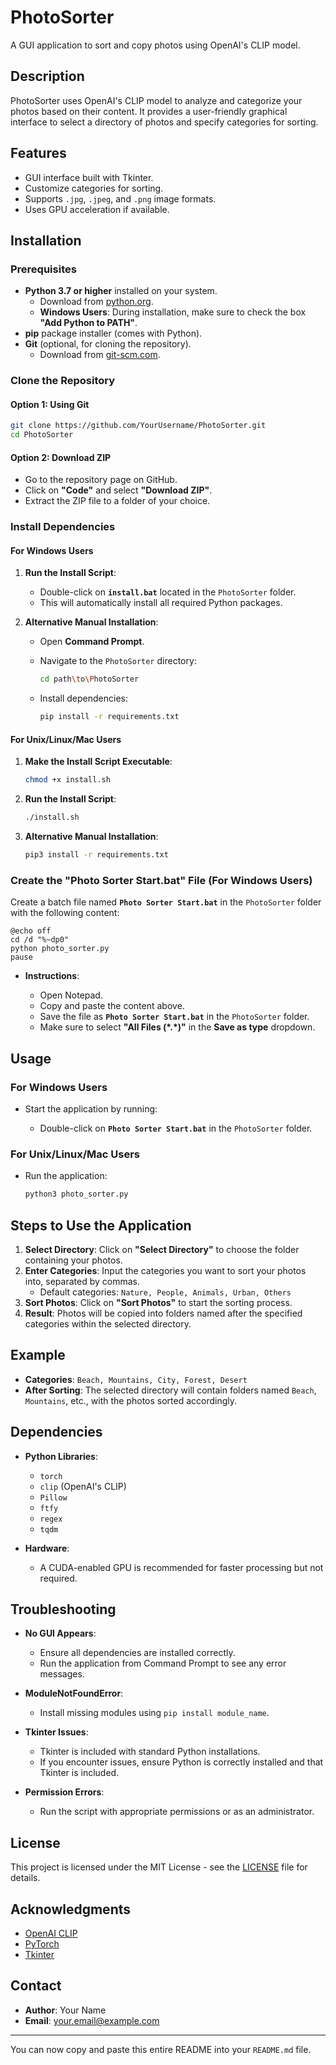 # PhotoSorter

A GUI application to sort and copy photos using OpenAI's CLIP model.

## Description

PhotoSorter uses OpenAI's CLIP model to analyze and categorize your photos based on their content. It provides a user-friendly graphical interface to select a directory of photos and specify categories for sorting.

## Features

- GUI interface built with Tkinter.
- Customize categories for sorting.
- Supports `.jpg`, `.jpeg`, and `.png` image formats.
- Uses GPU acceleration if available.

## Installation

### Prerequisites

- **Python 3.7 or higher** installed on your system.
  - Download from [python.org](https://www.python.org/downloads/).
  - **Windows Users**: During installation, make sure to check the box **"Add Python to PATH"**.
- **pip** package installer (comes with Python).
- **Git** (optional, for cloning the repository).
  - Download from [git-scm.com](https://git-scm.com/downloads).

### Clone the Repository

#### Option 1: Using Git

```bash
git clone https://github.com/YourUsername/PhotoSorter.git
cd PhotoSorter
```

#### Option 2: Download ZIP

- Go to the repository page on GitHub.
- Click on **"Code"** and select **"Download ZIP"**.
- Extract the ZIP file to a folder of your choice.

### Install Dependencies

#### For Windows Users

1. **Run the Install Script**:

   - Double-click on **`install.bat`** located in the `PhotoSorter` folder.
   - This will automatically install all required Python packages.

2. **Alternative Manual Installation**:

   - Open **Command Prompt**.
   - Navigate to the `PhotoSorter` directory:

     ```bash
     cd path\to\PhotoSorter
     ```

   - Install dependencies:

     ```bash
     pip install -r requirements.txt
     ```

#### For Unix/Linux/Mac Users

1. **Make the Install Script Executable**:

   ```bash
   chmod +x install.sh
   ```

2. **Run the Install Script**:

   ```bash
   ./install.sh
   ```

3. **Alternative Manual Installation**:

   ```bash
   pip3 install -r requirements.txt
   ```

### Create the "Photo Sorter Start.bat" File (For Windows Users)

Create a batch file named **`Photo Sorter Start.bat`** in the `PhotoSorter` folder with the following content:

```batch
@echo off
cd /d "%~dp0"
python photo_sorter.py
pause
```

- **Instructions**:

  - Open Notepad.
  - Copy and paste the content above.
  - Save the file as **`Photo Sorter Start.bat`** in the `PhotoSorter` folder.
  - Make sure to select **"All Files (\*.\*)"** in the **Save as type** dropdown.

## Usage

### For Windows Users

- Start the application by running:

  - Double-click on **`Photo Sorter Start.bat`** in the `PhotoSorter` folder.

### For Unix/Linux/Mac Users

- Run the application:

  ```bash
  python3 photo_sorter.py
  ```

## Steps to Use the Application

1. **Select Directory**: Click on **"Select Directory"** to choose the folder containing your photos.
2. **Enter Categories**: Input the categories you want to sort your photos into, separated by commas.
   - Default categories: `Nature, People, Animals, Urban, Others`
3. **Sort Photos**: Click on **"Sort Photos"** to start the sorting process.
4. **Result**: Photos will be copied into folders named after the specified categories within the selected directory.

## Example

- **Categories**: `Beach, Mountains, City, Forest, Desert`
- **After Sorting**: The selected directory will contain folders named `Beach`, `Mountains`, etc., with the photos sorted accordingly.

## Dependencies

- **Python Libraries**:

  - `torch`
  - `clip` (OpenAI's CLIP)
  - `Pillow`
  - `ftfy`
  - `regex`
  - `tqdm`

- **Hardware**:

  - A CUDA-enabled GPU is recommended for faster processing but not required.

## Troubleshooting

- **No GUI Appears**:

  - Ensure all dependencies are installed correctly.
  - Run the application from Command Prompt to see any error messages.

- **ModuleNotFoundError**:

  - Install missing modules using `pip install module_name`.

- **Tkinter Issues**:

  - Tkinter is included with standard Python installations.
  - If you encounter issues, ensure Python is correctly installed and that Tkinter is included.

- **Permission Errors**:

  - Run the script with appropriate permissions or as an administrator.

## License

This project is licensed under the MIT License - see the [LICENSE](LICENSE) file for details.

## Acknowledgments

- [OpenAI CLIP](https://github.com/openai/CLIP)
- [PyTorch](https://pytorch.org/)
- [Tkinter](https://docs.python.org/3/library/tkinter.html)

## Contact

- **Author**: Your Name
- **Email**: your.email@example.com

---

You can now copy and paste this entire README into your `README.md` file.
